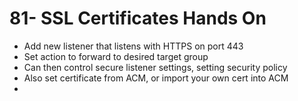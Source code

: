 # 81- SSL Certificates Hands On
- Add new listener that listens with HTTPS on port 443
- Set action to forward to desired target group
- Can then control secure listener settings, setting security policy
- Also set certificate from ACM, or import your own cert into ACM
- 